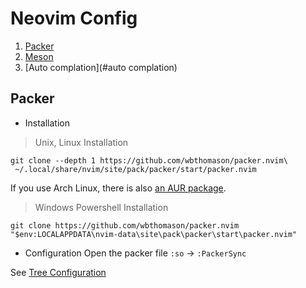 # Neovim Config
1. [Packer](#packer)
2. [Meson](#meson)
3. [Auto complation](#auto complation)

## Packer
- Installation
> Unix, Linux Installation
```shell
git clone --depth 1 https://github.com/wbthomason/packer.nvim\
 ~/.local/share/nvim/site/pack/packer/start/packer.nvim
```
If you use Arch Linux, there is also [an AUR
package](https://aur.archlinux.org/packages/nvim-packer-git/).

> Windows Powershell Installation
```shell
git clone https://github.com/wbthomason/packer.nvim "$env:LOCALAPPDATA\nvim-data\site\pack\packer\start\packer.nvim"
```
- Configuration
Open the packer file `:so` -> `:PackerSync`


See [Tree Configuration](https://github.com/activeagle/nvim/nvim-tree-lua.txt)
